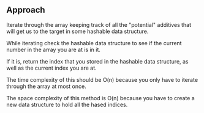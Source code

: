 ## Approach

Iterate through the array keeping track of all the "potential" additives that will get us to the target in some hashable data structure.

While iterating check the hashable data structure to see if the current number in the array you are at is in it.

If it is, return the index that you stored in the hashable data structure, as well as the current index you are at.

The time complexity of this should be O(n) because you only have to iterate through the array at most once.

The space complexity of this method is O(n) because you have to create a new data structure to hold all the hased indices.
